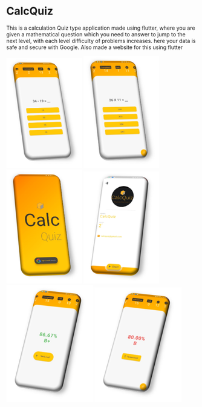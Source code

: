 # CalcQuiz
This is a calculation Quiz type application made using flutter, where you are given a mathematical question which you need to answer to jump to the next level, with each level difficulty of problems increases. here your data is safe and secure with Google. Also made a website for this using flutter

<img src="CalcQuizImgs/calc_quiz_1.png" width=200> <img src="CalcQuizImgs/calc_quiz_2.png" width=200> <img src="CalcQuizImgs/calc_quiz_3.png" width=200> <img src="CalcQuizImgs/calc_quiz_4.png" width=200> <img src="CalcQuizImgs/calc_quiz_5.png" width=230> <img src="CalcQuizImgs/calc_quiz_6.png" width=230> 
